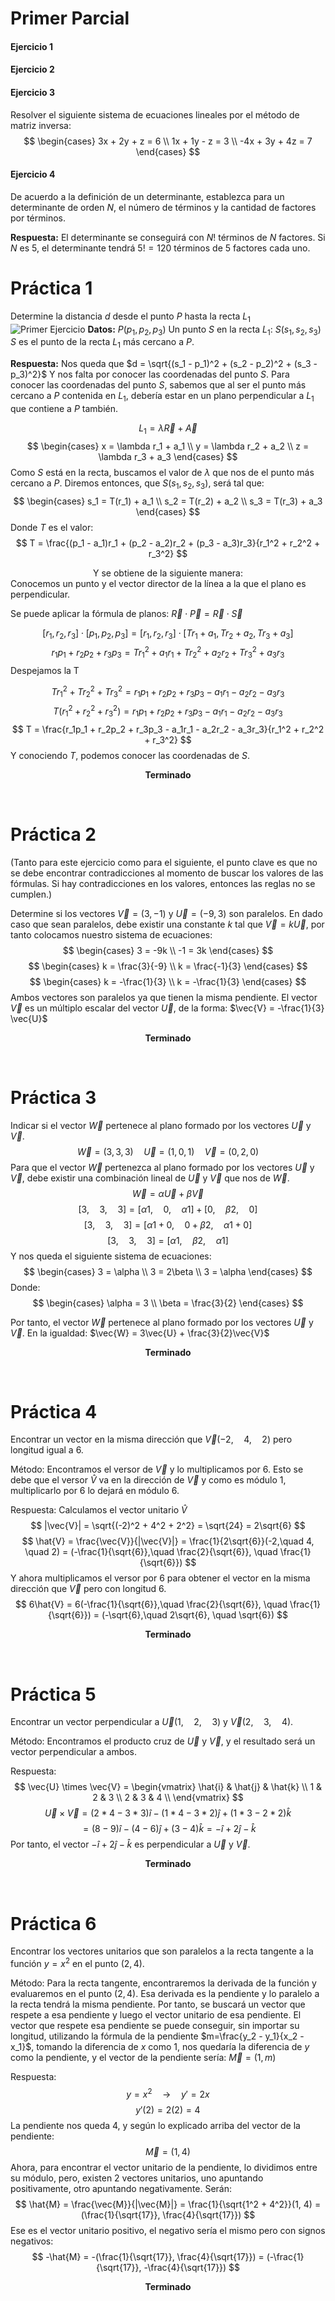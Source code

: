 # Primer Parcial
#### Ejercicio 1

#### Ejercicio 2

#### Ejercicio 3
Resolver el siguiente sistema de ecuaciones lineales por el método de matriz inversa:
$$
\begin{cases}
3x + 2y + z = 6 \\
1x + 1y - z = 3 \\
-4x + 3y + 4z = 7
\end{cases}
$$

#### Ejercicio 4
De acuerdo a la definición de un determinante, establezca para un determinante de orden $N$, el número de términos y la cantidad de factores por términos.

**Respuesta:**
El determinante se conseguirá con $N!$ términos de $N$ factores. Si $N$ es $5$, el determinante tendrá $5! = 120$ términos de $5$ factores cada uno.

# Práctica 1
Determine la distancia $d$ desde el punto $P$ hasta la recta $L_1$
![Primer Ejercicio](./imagenes/primer_parcial_primer_ejercicio.jpeg)
**Datos:**
$P(p_1, p_2, p_3)$
Un punto $S$ en la recta $L_1$: $S(s_1, s_2, s_3)$
$S$ es el punto de la recta $L_1$ más cercano a $P$.

**Respuesta:**
Nos queda que $d = \sqrt{(s_1 - p_1)^2 + (s_2 - p_2)^2 + (s_3 - p_3)^2}$
Y nos falta por conocer las coordenadas del punto $S$.
Para conocer las coordenadas del punto $S$, sabemos que al ser el punto más cercano a $P$ contenida en $L_1$, debería estar en un plano perpendicular a $L_1$ que contiene a $P$ también.

$$ L_1 = \lambda\vec{R} + \vec{A} $$
$$
\begin{cases}
x = \lambda r_1 + a_1 \\
y = \lambda r_2 + a_2 \\
z = \lambda r_3 + a_3
\end{cases}
$$
Como $S$ está en la recta, buscamos el valor de $\lambda$ que nos de el punto más cercano a $P$.
Diremos entonces, que $S(s_1, s_2, s_3)$, será tal que:
$$
\begin{cases}
s_1 = T(r_1) + a_1 \\
s_2 = T(r_2) + a_2 \\
s_3 = T(r_3) + a_3
\end{cases}
$$
Donde $T$ es el valor: 
$$ T = \frac{(p_1 - a_1)r_1 + (p_2 - a_2)r_2 + (p_3 - a_3)r_3}{r_1^2 + r_2^2 + r_3^2} $$
<center> Y se obtiene de la siguiente manera: </center>
Conocemos un punto y el vector director de la línea a la que el plano es perpendicular. 

Se puede aplicar la fórmula de planos: $\vec{R}\cdot\vec{P} = \vec{R}\cdot\vec{S}$

$$
[r_1, r_2, r_3] \cdot [p_1, p_2, p_3] = 
[r_1, r_2, r_3] \cdot [Tr_1 + a_1, Tr_2 + a_2, Tr_3 + a_3]
$$
$$
r_1p_1 + r_2p_2 + r_3p_3 = Tr_1^2 + a_1r_1 + Tr_2^2 + a_2r_2 + Tr_3^2 + a_3r_3
$$
Despejamos la T 

$$
Tr_1^2 + Tr_2^2 + Tr_3^2 = r_1p_1 + r_2p_2 + r_3p_3 - a_1r_1 - a_2r_2 - a_3r_3
$$
$$
T(r_1^2 + r_2^2 + r_3^2) = r_1p_1 + r_2p_2 + r_3p_3 - a_1r_1 - a_2r_2 - a_3r_3
$$
$$
T = \frac{r_1p_1 + r_2p_2 + r_3p_3 - a_1r_1 - a_2r_2 - a_3r_3}{r_1^2 + r_2^2 + r_3^2}
$$
Y conociendo $T$, podemos conocer las coordenadas de $S$.

**<center> Terminado </center>**

&nbsp;
&nbsp;
&nbsp;
# Práctica 2
(Tanto para este ejercicio como para el siguiente, el punto clave es que no se debe encontrar contradicciones al momento de buscar los valores de las fórmulas. Si hay contradicciones en los valores, entonces las reglas no se cumplen.)

Determine si los vectores $\vec{V} = (3, -1)$ y $\vec{U} = (-9, 3)$ son paralelos.
En dado caso que sean paralelos, debe existir una constante $k$ tal que $\vec{V} = k\vec{U}$, por tanto colocamos nuestro sistema de ecuaciones:
$$
\begin{cases}
    3 = -9k \\
    -1 = 3k
\end{cases}
$$
$$
\begin{cases}
    k = \frac{3}{-9} \\
    k = \frac{-1}{3}
\end{cases}
$$
$$
\begin{cases}
    k = -\frac{1}{3} \\
    k = -\frac{1}{3}
\end{cases}
$$
Ambos vectores son paralelos ya que tienen la misma pendiente. El vector $\vec{V}$ es un múltiplo escalar del vector $\vec{U}$, de la forma: $\vec{V} = -\frac{1}{3} \vec{U}$
**<center> Terminado </center>**

&nbsp; 
&nbsp;
&nbsp;
# Práctica 3
Indicar si el vector $\vec{W}$ pertenece al plano formado por los vectores $\vec{U}$ y $\vec{V}$.
$$
\vec{W} = (3, 3, 3) \quad 
\vec{U} = (1, 0, 1) \quad
\vec{V} = (0, 2, 0)
$$
Para que el vector $\vec{W}$ pertenezca al plano formado por los vectores $\vec{U}$ y $\vec{V}$, debe existir una combinación lineal de $\vec{U}$ y $\vec{V}$ que nos de $\vec{W}$.
$$
\vec{W} = \alpha\vec{U} + \beta\vec{V}
$$
$$
[3,\quad 3,\quad 3] = [\alpha1,\quad 0,\quad \alpha1] + [0,\quad \beta2,\quad 0]
$$
$$
[3,\quad 3,\quad 3] = [\alpha1 + 0,\quad 0 + \beta2,\quad \alpha1 + 0]
$$
$$
[3,\quad 3,\quad 3] = [\alpha1,\quad \beta2,\quad \alpha1]
$$
Y nos queda el siguiente sistema de ecuaciones:
$$
\begin{cases}
    3 = \alpha \\
    3 = 2\beta \\
    3 = \alpha
\end{cases}
$$
Donde:
$$
\begin{cases}
    \alpha = 3 \\
    \beta = \frac{3}{2}
\end{cases}
$$

Por tanto, el vector $\vec{W}$ pertenece al plano formado por los vectores $\vec{U}$ y $\vec{V}$. En la igualdad: $\vec{W} = 3\vec{U} + \frac{3}{2}\vec{V}$
**<center> Terminado </center>**

&nbsp;
&nbsp;
&nbsp;
# Práctica 4
Encontrar un vector en la misma dirección que $\vec{V}(-2,\quad 4, \quad 2)$ pero longitud igual a 6.

Método: 
Encontramos el versor de $\vec{V}$ y lo multiplicamos por 6. Esto se debe que el versor $\hat{V}$ va en la dirección de $\vec{V}$ y como es módulo 1, multiplicarlo por 6 lo dejará en módulo 6.

Respuesta:
Calculamos el vector unitario $\hat{V}$
$$
|\vec{V}| = \sqrt{(-2)^2 + 4^2 + 2^2} = \sqrt{24} = 2\sqrt{6} 
$$
$$
\hat{V} = \frac{\vec{V}}{|\vec{V}|} = \frac{1}{2\sqrt{6}}(-2,\quad 4, \quad 2) = (-\frac{1}{\sqrt{6}},\quad \frac{2}{\sqrt{6}}, \quad \frac{1}{\sqrt{6}})
$$
Y ahora multiplicamos el versor por 6 para obtener el vector en la misma dirección que $\vec{V}$ pero con longitud 6.
$$
6\hat{V} = 6(-\frac{1}{\sqrt{6}},\quad \frac{2}{\sqrt{6}}, \quad \frac{1}{\sqrt{6}}) = (-\sqrt{6},\quad 2\sqrt{6}, \quad \sqrt{6})
$$

**<center> Terminado </center>**

&nbsp;
&nbsp;
&nbsp;
# Práctica 5 
Encontrar un vector perpendicular a $\vec{U}(1,\quad 2, \quad 3)$ y $\vec{V}(2,\quad 3, \quad 4)$.

Método:
Encontramos el producto cruz de $\vec{U}$ y $\vec{V}$, y el resultado será un vector perpendicular a ambos.

Respuesta:
$$
\vec{U} \times \vec{V} =
\begin{vmatrix}
    \hat{i} & \hat{j} & \hat{k} \\
    1 & 2 & 3 \\
    2 & 3 & 4 \\
\end{vmatrix}
$$
$$
\vec{U} \times \vec{V} = 
(2*4 - 3*3)\hat{i} - (1*4 - 3*2)\hat{j} + (1*3 - 2*2)\hat{k} 
$$
$$
= (8 - 9)\hat{i} - (4 - 6)\hat{j} + (3 - 4)\hat{k} = -\hat{i} + 2\hat{j} - \hat{k}
$$
Por tanto, el vector $-\hat{i} + 2\hat{j} - \hat{k}$ es perpendicular a $\vec{U}$ y $\vec{V}$.

**<center> Terminado </center>**

&nbsp;
&nbsp;
&nbsp;
# Práctica 6 
Encontrar los vectores unitarios que son paralelos a la recta tangente a la función $y=x^2$ en el punto $(2,4)$.

Método:
Para la recta tangente, encontraremos la derivada de la función y evaluaremos en el punto $(2,4)$. Esa derivada es la pendiente y lo paralelo a la recta tendrá la misma pendiente. Por tanto, se buscará un vector que respete a esa pendiente y luego el vector unitario de esa pendiente. El vector que respete esa pendiente se puede conseguir, sin importar su longitud, utilizando la fórmula de la pendiente $m=\frac{y_2 - y_1}{x_2 - x_1}$, tomando la diferencia de $x$ como 1, nos quedaría la diferencia de $y$ como la pendiente, y el vector de la pendiente sería: $\vec{M} = (1, m)$

Respuesta:
$$
y = x^2 \quad \rightarrow \quad y' = 2x 
$$
$$
y'(2) = 2(2) = 4
$$
La pendiente nos queda 4, y según lo explicado arriba del vector de la pendiente: 
$$
\vec{M} = (1, 4)
$$
Ahora, para encontrar el vector unitario de la pendiente, lo dividimos entre su módulo, pero, existen 2 vectores unitarios, uno apuntando positivamente, otro apuntando negativamente. Serán:
$$
\hat{M} = \frac{\vec{M}}{|\vec{M}|} = \frac{1}{\sqrt{1^2 + 4^2}}(1, 4) = (\frac{1}{\sqrt{17}}, \frac{4}{\sqrt{17}})
$$
Ese es el vector unitario positivo, el negativo sería el mismo pero con signos negativos:
$$
-\hat{M} = -(\frac{1}{\sqrt{17}}, \frac{4}{\sqrt{17}}) = (-\frac{1}{\sqrt{17}}, -\frac{4}{\sqrt{17}})
$$

**<center> Terminado </center>**
















